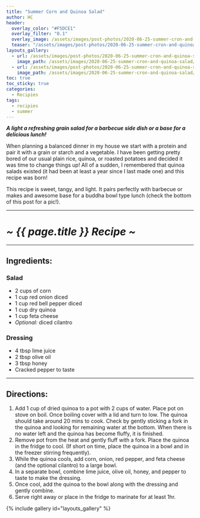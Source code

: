 ```yaml
---
title: "Summer Corn and Quinoa Salad"
author: HC
header:
  overlay_color: "#F5DCE1"
  overlay_filter: "0.1"
  overlay_image: /assets/images/post-photos/2020-06-25-summer-cron-and-quinoa-salad/header.jpeg
  teaser: "/assets/images/post-photos/2020-06-25-summer-cron-and-quinoa-salad/header.jpeg"
layouts_gallery:
  - url: /assets/images/post-photos/2020-06-25-summer-cron-and-quinoa-salad/salad in bowl.jpeg
    image_path: /assets/images/2020-06-25-summer-cron-and-quinoa-salad/salad in bowl small.jpeg
  - url: /assets/images/post-photos/2020-06-25-summer-cron-and-quinoa-salad/salad.jpeg
    image_path: /assets/images/2020-06-25-summer-cron-and-quinoa-salad/salad small.jpeg
toc: true
toc_sticky: true
categories:
  - Recipies
tags:
  - recipies
  - summer
---
```


***A light a refreshing grain salad for a barbecue side dish or a base for a delicious lunch!***

When planning a balanced dinner in my house we start with a protein and pair it with a grain or starch and a vegetable. I have been getting pretty bored of our usual plain rice, quinoa, or roasted potatoes and decided it was time to change things up! All of a sudden, I remembered that quinoa salads existed (it had been at least a year since I last made one) and this recipe was born! 

This recipe is sweet, tangy, and light. It pairs perfectly with barbecue or makes and awesome base for a buddha bowl type lunch (check the bottom of this post for a pic!).

***

# ***~ {{ page.title }} Recipe ~***

***

## Ingredients:

### Salad

* 2 cups of corn
* 1 cup red onion diced
* 1 cup red bell pepper diced
* 1 cup dry quinoa
* 1 cup feta cheese
* *Optional:* diced cilantro

### Dressing

* 4 tbsp lime juice
* 2 tbsp olive oil
* 3 tbsp honey
* Cracked pepper to taste

***

## Directions:

1. Add 1 cup of dried quinoa to a pot with 2 cups of water. Place pot on stove on boil. Once boiling cover with a lid and turn to low. The quinoa should take around 20 mins to cook. Check by gently sticking a fork in the quinoa and looking for remaining water at the bottom. When there is no water left and the quinoa has become fluffy, it is finished.
2. Remove pot from the heat and gently fluff with a fork. Place the quinoa in the fridge to cool. (If short on time, place the quinoa in a bowl and in the freezer stirring frequently).
3. While the quinoa cools, add corn, onion, red pepper, and feta cheese (and the optional cilantro) to a large bowl.
4. In a separate bowl, combine lime juice, olive oil, honey, and pepper to taste to make the dressing.
5. Once cool, add the quinoa to the bowl along with the dressing and gently combine.
6. Serve right away or place in the fridge to marinate for at least 1hr. 

{% include gallery id="layouts_gallery" %}
